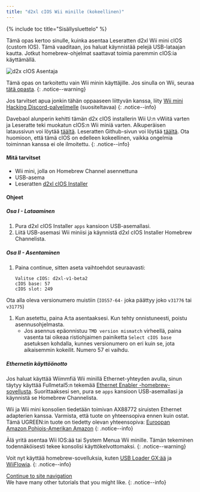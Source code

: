 ```yaml
---
title: "d2xl cIOS Wii minille (kokeellinen)"
---
```


{% include toc title="Sisällysluettelo" %}

Tämä opas kertoo sinulle, kuinka asentaa Leseratten d2xl Wii mini cIOS (custom IOS). Tämä vaaditaan, jos haluat käynnistää pelejä USB-lataajan kautta. Jotkut homebrew-ohjelmat saattavat toimia paremmin cIOS:ia käyttämällä.

![d2x cIOS Asentaja](/images/cIOS.png)

Tämä opas on tarkoitettu vain Wii minin käyttäjille. Jos sinulla on Wii, seuraa [tätä opasta](cios).
{: .notice--warning}

Jos tarvitset apua jonkin tähän oppaaseen liittyvän kanssa, liity [Wii mini Hacking Discord-palvelimelle](https://discord.gg/6ryxnkS) (suositeltavaa)
{: .notice--info}

Davebaol alunperin kehitti tämän d2x cIOS installerin Wii U:n vWiitä varten ja Leseratte teki muokatun cIOS:n Wii miniä varten. Alkuperäisen lataussivun voi löytää [täältä](https://wii.leseratte10.de/d2xl-cIOS/). Leseratten Github-sivun voi löytää [täältä](https://github.com/Leseratte10/d2xl-cios). Ota huomioon, että tämä cIOS on edelleen kokeellinen, vaikka ongelmia toiminnan kanssa ei ole ilmoitettu.
{: .notice--info}

#### Mitä tarvitset

* Wii mini, jolla on Homebrew Channel asennettuna
* USB-asema
* Leseratten [d2xl cIOS Installer](/assets/files/d2xl_wii_mini_cIOS_installer_v1_beta2.zip)

#### Ohjeet

##### Osa I - Lataaminen

1. Pura d2xl cIOS Installer `apps` kansioon USB-asemallasi.
1. Liitä USB-asemasi Wii miniisi ja käynnistä d2xl cIOS Installer Homebrew Channelista.

##### Osa II - Asentaminen

1. Paina continue, sitten aseta vaihtoehdot seuraavasti:
    ```
    Valitse cIOS: d2xl-v1-beta2
    cIOS base: 57
    cIOS slot: 249
    ```
Ota alla oleva versionumero muistiin (`IOS57-64-` joka päättyy joko `v31776` tai `v31775`)
1. Kun asetettu, paina A:ta asentaaksesi. Kun tehty onnistuneesti, poistu asennusohjelmasta.
   - Jos asennus epäonnistuu `TMD version mismatch` virheellä, paina vasenta tai oikeaa ristiohjaimen painiketta `Select cIOS base` asetuksen kohdalla, kunnes versionumero on eri kuin se, jota aikaisemmin kokeilit. Numero 57 ei vaihdu.


##### Ethernetin käyttöönotto
Jos haluat käyttää Wiimmfiä Wii minillä Ethernet-yhteyden avulla, sinun täytyy käyttää Fullmetal5:n tekemää [Ethernet Enabler -homebrew-sovellusta](/assets/files/Wii_Mini_Ethernet_Enable.zip). Suorittaaksesi sen, pura se `apps` kansioon USB-asemallasi ja käynnistä se Homebrew Channelista.

Wii ja Wii mini konsolien tiedetään toimivan AX88772 siruisten Ethernet adapterien kanssa. Varmista, että tuote on yhteensopiva ennen kuin ostat. Tämä UGREEN:in tuote on tiedetty olevan yhteensopiva: [Euroopan Amazon](https://www.amazon.de/dp/B00MYT481C),[Pohjois-Amerikan Amazon](https://www.amazon.com/dp/B08DRKYKMM/)
{: .notice--info}

Älä yritä asentaa Wii IOS:ää tai System Menua Wii minille. Tämän tekeminen todennäköisesti tekee konsolisi käyttökelvottomaksi.
{: .notice--warning}

Voit nyt käyttää homebrew-sovelluksia, kuten [USB Loader GX:ää](usbloadergx) ja [WiiFlowia](wiiflow).
{: .notice--info}

[Continue to site navigation](site-navigation)<br> We have many other tutorials that you might like.
{: .notice--info}
